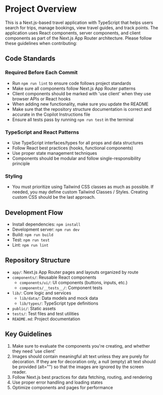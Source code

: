# Project Overview

This is a Next.js-based travel application with TypeScript that helps users search for trips, manage bookings, view travel guides, and track points. The application uses React components, server components, and client components as part of the Next.js App Router architecture. Please follow these guidelines when contributing:

## Code Standards

### Required Before Each Commit

- Run `npm run lint` to ensure code follows project standards
- Make sure all components follow Next.js App Router patterns
- Client components should be marked with 'use client' when they use browser APIs or React hooks
- When adding new functionality, make sure you update the README
- Make sure that the repository structure documentation is correct and accurate in the Copilot Instructions file
- Ensure all tests pass by running `npm run test` in the terminal

### TypeScript and React Patterns

- Use TypeScript interfaces/types for all props and data structures
- Follow React best practices (hooks, functional components)
- Use proper state management techniques
- Components should be modular and follow single-responsibility principle

### Styling

- You must prioritize using Tailwind CSS classes as much as possible. If needed, you may define custom Tailwind Classes / Styles. Creating custom CSS should be the last approach.

## Development Flow

- Install dependencies: `npm install`
- Development server: `npm run dev`
- Build: `npm run build`
- Test: `npm run test`
- Lint: `npm run lint`

## Repository Structure

- `app/`: Next.js App Router pages and layouts organized by route
- `components/`: Reusable React components
  - `components/ui/`: UI components (buttons, inputs, etc.)
  - `components/__tests__/`: Component tests
- `lib/`: Core logic and services
  - `lib/data/`: Data models and mock data
  - `lib/types/`: TypeScript type definitions
- `public/`: Static assets
- `tests/`: Test files and test utilities
- `README.md`: Project documentation

## Key Guidelines

1. Make sure to evaluate the components you're creating, and whether they need 'use client'
2. Images should contain meaningful alt text unless they are purely for decoration. If they are for decoration only, a null (empty) alt text should be provided (alt="") so that the images are ignored by the screen reader.
3. Follow Next.js best practices for data fetching, routing, and rendering
4. Use proper error handling and loading states
5. Optimize components and pages for performance